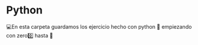 # Python
💻En esta carpeta guardamos los ejercicio hecho con python 🐍 empiezando con zero0️⃣ hasta 🦾
